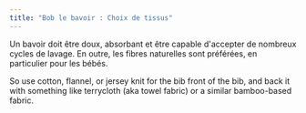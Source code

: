 ```yaml
---
title: "Bob le bavoir : Choix de tissus"
---
```


Un bavoir doit être doux, absorbant et être capable d'accepter de nombreux cycles de lavage. En outre, les fibres naturelles sont préférées, en particulier pour les bébés.

So use cotton, flannel, or jersey knit for the bib front of the bib, and back it with something like terrycloth (aka towel fabric) or a similar bamboo-based fabric.
